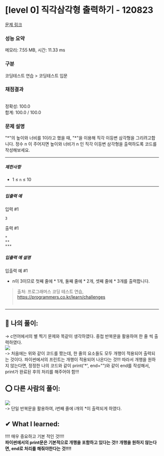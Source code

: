 # [level 0] 직각삼각형 출력하기 - 120823 

[문제 링크](https://school.programmers.co.kr/learn/courses/30/lessons/120823) 

### 성능 요약

메모리: 7.55 MB, 시간: 11.33 ms

### 구분

코딩테스트 연습 > 코딩테스트 입문

### 채점결과

<br/>정확성: 100.0<br/>합계: 100.0 / 100.0

### 문제 설명

<p>"*"의 높이와 너비를 1이라고 했을 때, "*"을 이용해 직각 이등변 삼각형을 그리려고합니다.  정수 n 이 주어지면 높이와 너비가 n 인 직각 이등변 삼각형을 출력하도록 코드를 작성해보세요.</p>

<hr>

<h5>제한사항</h5>

<ul>
<li>1 ≤ <code>n</code> ≤ 10</li>
</ul>

<hr>

<h5>입출력 예</h5>

<p>입력 #1</p>
<div class="highlight"><pre class="codehilite"><code>3
</code></pre></div>
<p>출력 #1</p>
<div class="highlight"><pre class="codehilite"><code>*
**
***
</code></pre></div>
<h5>입출력 예 설명</h5>

<p>입출력 예 #1</p>

<ul>
<li>n이 3이므로 첫째 줄에 * 1개, 둘째 줄에 * 2개, 셋째 줄에 * 3개를 출력합니다.</li>
</ul>


> 출처: 프로그래머스 코딩 테스트 연습, https://programmers.co.kr/learn/challenges <br><br>

<hr>

## 👑 나의 풀이: <br>
-> c언어에서의 별 찍기 문제와 똑같이 생각하였다. 중첩 반복문을 활용하여 한 줄 씩 출력하였다. <br>
![](https://velog.velcdn.com/images/asj1966/post/441a93af-960d-4ac9-8170-fed7b3b854a1/image.png) <br>
-> 처음에는 위와 같이 코드를 짰는데, 한 줄의 요소들도 모두 개행이 적용되어 출력되는 것이다. 파이썬에서의 프린트는 개행이 적용되어 나온다는 것!!! 따라서 개행을 원하지 않는다면, 정정한 나의 코드와 같이 print('*', end="")와 같이 end를 작성해서, print가 완료된 후의 처리를 해주어야 함!!! <br>

## ⭕ 다른 사람의 풀이: <br>
![](https://velog.velcdn.com/images/asj1966/post/923f3164-4b47-4d65-b84f-25dabb7ec908/image.png) <br>
-> 단일 반복문을 활용하여, i번째 줄에 i개의 *이 출력되게 하였다.


## ✔ What I learned: <br>
!!!! 매우 중요하고 기본 적인 것!!!! <br>
<b> 파이썬에서의 print문은 기본적으로 개행을 포함하고 있다는 것!! 개행을 원하지 않는다면, end로 처리를 해줘야한다는 것!!!! 

